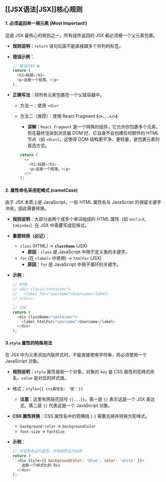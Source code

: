 
## [[JSX语法|JSX]]核心规则
#### **1. 必须返回单一根元素 (Most Important!)**

这是 JSX 最核心的规则之一，所有组件返回的 JSX 都必须被一个父元素包裹。

- **规则说明**：`return` 语句后面不能直接跟多个并列的标签。

- **错误示例**：

  ```js
  // 错误代码 ❌
  return (
    <h1>标题</h1>
    <p>这是一个段落。</p>
  );
  ```

- **正确写法**：将所有元素包裹在一个父级容器中。

  - 方法一：使用 `<div>`

  - 方法二（推荐）：使用 React Fragment **(`<>...</>`)**

    - **讲解**：`React Fragment` 是一个特殊的组件，它允许你包裹多个元素，但在最终渲染到浏览器 DOM 时，它自身不会创建任何额外的 HTML 节点（如 `<div>`）。这使得 DOM 结构更干净、更轻量，是包裹元素的首选方式。

    ```js
    return (
      <>
        <h1>标题</h1>
        <p>这是一个段落。</p>
      </>
    );
    ```

    

#### **2. 属性命名采用驼峰式 (camelCase)**

由于 JSX 本质上是 JavaScript，一些 HTML 属性名与 JavaScript 的保留关键字冲突，因此需要转换。

- **规则说明**：大部分由两个或多个单词组成的 HTML 属性（如 `onclick`, `tabindex`）在 JSX 中需要写成驼峰式。

- **重要转换（必记）**：

  - `class` (HTML) → **`className`** (JSX)
    - **原因**：`class` 是 JavaScript 中用于定义类的关键字。
  - `for` (在 `<label>` 中使用) → `htmlFor` (JSX)
    - **原因**：`for` 是 JavaScript 中用于循环的关键字。

- **示例**：

  ```js
  // HTML
  // <div class="container">
  //   <label for="username">Username</label>
  // </div>
  
  // JSX
  return (
    <div className="container">
      <label htmlFor="username">Username</label>
    </div>
  );
  ```

  

#### 3.**`style` 属性的特殊用法**

在 JSX 中为元素添加内联样式时，不能直接使用字符串，而必须使用一个 JavaScript 对象。

- **规则说明**：`style` 属性接收一个对象，对象的 `key` 是 CSS 属性的驼峰式命名，`value` 是对应的样式值。

- 格式：`style={{ css属性名: '值' }}`

    - **注意**：这里有两层花括号 `{{...}}`。第一层 `{}` 表示这是一个 JSX 表达式，第二层 `{}` 代表这是一个 JavaScript 对象。



- **CSS 属性转换**：CSS 属性名中的短横线 (`-`) 需要去掉并转换为驼峰式。


  - `background-color` →  `backgroundColor`
  - `font-size` →  `fontSize`

- **示例**：

  ```js
  // 将背景色设为蓝色，字体颜色设为白色
  return (
    <div style={{ backgroundColor: 'blue', color: 'white' }}>
      这是一个样式化的 Div
    </div>
  );
  ```

  